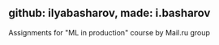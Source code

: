 ##  github: ilyabasharov, made: i.basharov
Assignments for "ML in production" course by Mail.ru group
